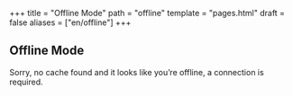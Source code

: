 +++
title = "Offline Mode"
path = "offline"
template = "pages.html"
draft = false
aliases = ["en/offline"]
+++

## Offline Mode

Sorry, no cache found and it looks like you’re offline, a connection is required.
